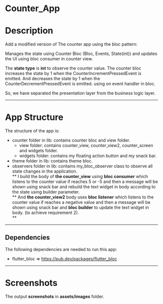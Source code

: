 # Counter_App

# Description

Add a modified version of The counter app using the bloc pattern:

Manages the state using Counter Bloc (Bloc, Events, State(int))
and updates the UI using bloc consumer in counter view.

The **state type** is **int** to observe the counter value.
The counter bloc increases the state by 1 when the CounterIncrementPressedEvent is emitted.
And decreases the state by 1 when the CounterDecrementPressedEvent is emitted. using on event
handler in bloc.

So, we have separated the presentation layer from the business logic layer.

---------------------------------

# App Structure
The structure of the app is:             
- counter folder in lib: contains counter bloc and view folder.               
   - view folder: contains counter_view, counter_view2, counter_screen and widgets folder.         
   - widgets folder: contains my floating action button and my snack bar.    
- theme folder in lib: contains theme bloc.    
- observers folder in lib: contains my_bloc_observer class to observe all state changes in the application.     
** 
I build the body of **the counter_view** using **bloc consumer** which listens to the counter value if reaches 5 or -5 and
then a message will be shown using snack bar and
rebuild the text widget in body according to the state using builder parameter.       
** 
And **the counter_view2** body uses **bloc listener** which listens to the counter value if
reaches a negative value and then a message will be shown using snack bar and **bloc builder** to update the text widget in body. (to achieve requirement 2).      
** 

---------------------------------------

## Dependencies

The following dependencies are needed to run this app:

- flutter_bloc  => https://pub.dev/packages/flutter_bloc

-------------------------------

# Screenshots

The output **screenshots** in **assets/images** folder.
